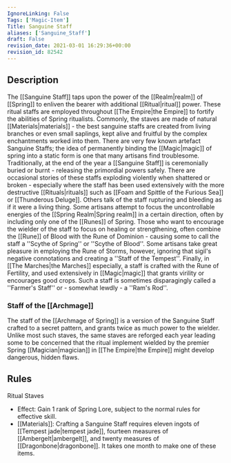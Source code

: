 ```yaml
---
IgnoreLinking: False
Tags: ['Magic-Item']
Title: Sanguine Staff
aliases: ['Sanguine_Staff']
draft: False
revision_date: 2021-03-01 16:29:36+00:00
revision_id: 82542
---
```


## Description
The [[Sanguine Staff]] taps upon the power of the [[Realm|realm]] of [[Spring]] to enliven the bearer with additional [[Ritual|ritual]] power. These ritual staffs are employed throughout [[The Empire|the Empire]] to fortify the abilities of Spring ritualists. Commonly, the staves are made of natural [[Materials|materials]] - the best sanguine staffs are created from living branches or even small saplings, kept alive and fruitful by the complex enchantments worked into them.
There are very few known artefact Sanguine Staffs; the idea of permanently binding the [[Magic|magic]] of spring into a static form is one that many artisans find troublesome. Traditionally, at the end of the year a [[Sanguine Staff]] is ceremonially buried or burnt - releasing the primordial powers safely. There are occasional stories of these staffs exploding violently when shattered or broken - especially where the staff has been used extensively with the more destructive [[Rituals|rituals]] such as [[Foam and Spittle of the Furious Sea]] or [[Thunderous Deluge]]. Others talk of the staff rupturing and bleeding as if it were a living thing.
Some artisans attempt to focus the uncontrollable energies of the [[Spring Realm|Spring realm]] in a certain direction, often by including only one of the [[Runes]] of Spring. Those who want to encourage the wielder of the staff to focus on healing or strengthening, often combine the [[Rune]] of Blood with the Rune of Dominion - causing some to call the staff a ''Scythe of Spring'' or ''Scythe of Blood''. Some artisans take great pleasure in employing the Rune of Storms, however, ignoring that sigil's negative connotations and creating a ''Staff of the Tempest''. Finally, in [[The Marches|the Marches]] especially, a staff is crafted with the Rune of Fertility, and used extensively in [[Magic|magic]] that grants virility or encourages good crops. Such a staff is sometimes disparagingly called a ''Farmer's Staff'' or - somewhat lewdly - a ''Ram's Rod''.
### Staff of the [[Archmage]]
The staff of the [[Archmage of Spring]] is a version of the Sanguine Staff crafted to a secret pattern, and grants twice as much power to the wielder. Unlike most such staves, the same staves are reforged each year leading some to be concerned that the ritual implement wielded by the premier Spring [[Magician|magician]] in [[The Empire|the Empire]] might develop dangerous, hidden flaws.
## Rules
Ritual Staves
* Effect: Gain 1 rank of Spring Lore, subject to the normal rules for effective skill.
* [[Materials]]: Crafting a Sanguine Staff requires eleven ingots of [[Tempest jade|tempest jade]], fourteen measures of [[Ambergelt|ambergelt]], and twenty measures of [[Dragonbone|dragonbone]]. It takes one month to make one of these items.